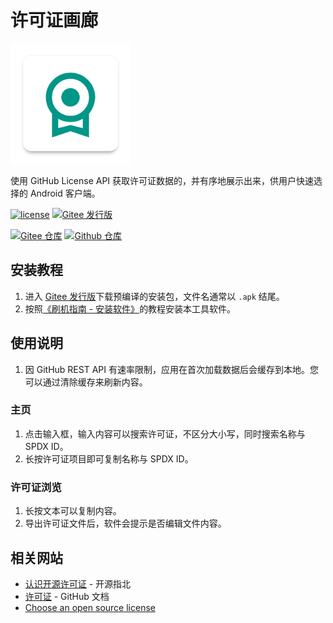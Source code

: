 # 许可证画廊

<img src="./icon.png" width="192" height="192" />

使用 GitHub License API 获取许可证数据的，并有序地展示出来，供用户快速选择的 Android 客户端。

[![license](https://img.shields.io/github/license/AideLua/LicenseGallery)](LICENSE)
[![Gitee 发行版](https://img.shields.io/github/v/tag/AideLua/LicenseGallery?color=C71D23&label=发行版&logo=gitee)](https://gitee.com/AideLua/LicenseGallery/releases/latest)

[![Gitee 仓库](https://img.shields.io/badge/Gitee-仓库-C71D23?logo=gitee)](https://gitee.com/AideLua/LicenseGallery)
[![Github 仓库](https://img.shields.io/badge/Github-仓库-0969DA?logo=github)](https://github.com/AideLua/LicenseGallery)

## 安装教程

1. 进入 [Gitee 发行版](https://gitee.com/AideLua/LicenseGallery/releases/latest)下载预编译的安装包，文件名通常以 `.apk` 结尾。
2. 按照[《刷机指南 - 安装软件》](https://jesse205.github.io/FlashAndroidDevicesGuidelines/normal/installApk/)的教程安装本工具软件。

## 使用说明

1. 因 GitHub REST API 有速率限制，应用在首次加载数据后会缓存到本地。您可以通过清除缓存来刷新内容。

### 主页

1. 点击输入框，输入内容可以搜索许可证，不区分大小写，同时搜索名称与 SPDX ID。
2. 长按许可证项目即可复制名称与 SPDX ID。

### 许可证浏览

1. 长按文本可以复制内容。
2. 导出许可证文件后，软件会提示是否编辑文件内容。

## 相关网站

- [认识开源许可证](https://oschina.gitee.io/opensource-guide/guide/%E7%AC%AC%E4%BA%8C%E9%83%A8%E5%88%86%EF%BC%9A%E5%AD%A6%E4%B9%A0%E5%92%8C%E4%BD%BF%E7%94%A8%E5%BC%80%E6%BA%90%E9%A1%B9%E7%9B%AE/%E7%AC%AC%203%20%E5%B0%8F%E8%8A%82%EF%BC%9A%E8%AE%A4%E8%AF%86%E5%BC%80%E6%BA%90%E8%AE%B8%E5%8F%AF%E8%AF%81/) - 开源指北
- [许可证](https://docs.github.com/zh/rest/licenses?apiVersion=2022-11-28) - GitHub 文档
- [Choose an open source license](https://choosealicense.com/)
